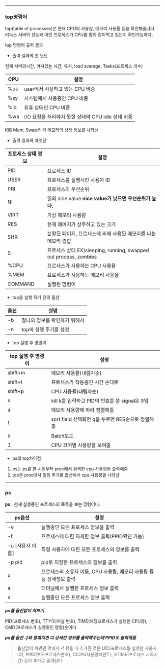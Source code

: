 ___
### top명령어
top(table of processes)은 현재 CPU의 사용량, 메모리 사용률 등을 확인해줍니다. 
리눅스 서버의 성능과 어떤 프로세스가 CPU를 많이 잡아먹고 있는지 확인가능하다.

top 명령어 출력 결과

* 출력 결과의 맨 윗단

현재 서버의시간, 켜져있는 시간, 유저, load average, Tasks(프로세스 개수)

CPU |설명
---|---|
%us | user에서 사용하고 있는 CPU 비중
%sy | 시스템에서 사용중인 CPU 비중
%id | 유휴 상태인 CPU 비중
%wa | I/O 요청을 처리하지 못한 상태의 CPU idle 상태 비중

KiB Mem, Swap은 각 메모리의 상태 정보를 나타냄

* 출력 결과의 아랫단

프로세스 상태 정보 | 설명
---|---|
PID | 프로세스 ID|
USER | 프로세스를 실행시킨 사용자 ID
PRI | 프로세스의 우선순위|
NI | 일의 nice value **nice value가 낮으면 우선순위가 높다.**
VIRT | 가상 메모리 사용량
RES | 현재 페이지가 상주하고 있는 크기
SHR | 분할된 페이지, 프로세스에 의해 사용된 메모리를 나눈 메모리 총합
S | 프로세스 상태 EX)sleeping, running, swapped out process, zombies
%CPU | 프로세스가 사용하는 CPU 사용율
%MEM | 프로세스가 사용하는 메모리 사용율
COMMAND | 실행된 명령어

* top을 실행 하기 전의 옵션

옵션 |설명
---|---|
-b | 찰나의 정보를 확인하기 위해서|
-n | top의 실행 주기를 설정

* top 실행 후 명령어

top 실행 후 명령어 | 설명|
---|---|
shift+m | 메모리 사용률(내림차순)|
shift+t | 프로세스가 작동중인 시간 순대로|
shift+p | CPU 사용률(내림차순)|
k | kill k를 입력하고 PID의 번호를 씀 signal은 9임|
a | 메모리 사용량에 따라 정렬해줌
f | sort field 선택화면 q를 누르면 RES순으로 정렬해줌
b | Batch모드
1 | CPU 코어별 사용량을 보여줌

* ps와 top차이점

1) ps는 ps를 한 시점부터 proc에서 검색한 cpu 사용량을 출력해줌
2) top은 proc에서 일정 주기로 합산해서 cpu 사용량을 나타냄
___

### ps

**ps** : 현재 실행중인 프로세스의 목록을 보는 명령어다. 

ps옵션 | 설명
---|---|
-e | 실행중인 모든 프로세스 정보를 출력|
-f | 프로세스에 대한 자세한 정보 출력(PPID확인 가능)|
-u [사용자 이름]| 특정 사용자에 대한 모든 프로세스의 정보를 출력|
-p pid | pid로 지정한 프로세스의 정보를 출력|
u | 프로세스의 소유자 이름, CPU 사용량, 메모리 사용량 등등 상세정보 출력|
a | 터미널에서 실행한 프로세스 정보 출력|
x | 실행중인 모든 프로세스 정보 출력|

***ps를 옵션없이 쳐보기***

PID(프로세스 번호), TTY(터미널 번호), TIME(해당프로세스가 실행한 CPU양), CMD(프로세스가 실행중인 명령)순이다.

***ps를 옵션 -f와 함꼐치면 더 상세한 정보를 출력해주는데 PPID도 출력해줌***

>옵션없이 쳐봤던 것에서 -f 했을 때 추가된 것은
>UID(프로세스를 실행한 사용자 ID), PPID(부모프로세스번호), C(CPU사용량퍼센트), STIME(프로세스 시작시간) 등이 추가로 출력된다.

